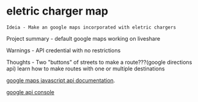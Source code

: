# eletric charger map
    Ideia - Make an google maps incorporated with eletric chargers

Project summary -
    default google maps working on liveshare

Warnings -
    API credential with no restrictions

Thoughts -
    Two "buttons" of streets to make a route???(google directions api)
    learn how to make routes with one or multiple destinations
    

[google maps javascript api documentation](https://developers.google.com/maps/documentation/javascript/directions?hl=pt-br#:~:text=To%20use%20directions%20in%20the,upon%20receipt%20of%20the%20response).

[google api console](https://console.cloud.google.com/google/maps-apis/api-list?project=eletric-charger-map&hl=pt-br)